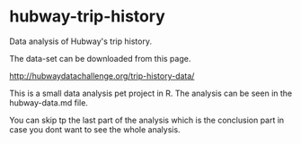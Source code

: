 # hubway-trip-history
Data analysis of Hubway's trip history.

The data-set can be downloaded from this page.

http://hubwaydatachallenge.org/trip-history-data/

This is a small data analysis pet project in R. The analysis can be seen in the hubway-data.md file.

You can skip tp the last part of the analysis which is the conclusion part in case you dont want to see the whole analysis.
